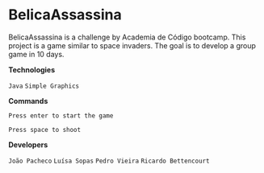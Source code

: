# BelicaAssassina

BelicaAssassina is a challenge by Academia de Código bootcamp.
This project is a game similar to space invaders.
The goal is to develop a group game in 10 days.

**Technologies**

`Java` `Simple Graphics`

**Commands**

`Press enter to start the game`

`Press space to shoot`

**Developers**

`João Pacheco`
`Luísa Sopas`
`Pedro Vieira`
`Ricardo Bettencourt `



